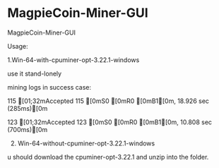 # MagpieCoin-Miner-GUI
MagpieCoin-Miner-GUI

Usage:

1.Win-64-with-cpuminer-opt-3.22.1-windows

use it stand-lonely

mining logs in success case:

115 [01;32mAccepted 115 [0mS0 [0mR0 [0mB1[0m, 18.926 sec (285ms)[0m

123 [01;32mAccepted 123 [0mS0 [0mR0 [0mB1[0m, 10.808 sec (700ms)[0m

2. Win-64-without-cpuminer-opt-3.22.1-windows

u should download the cpuminer-opt-3.22.1 and unzip into the folder.
